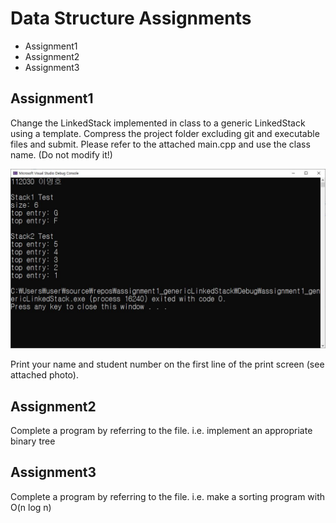 # Data Structure Assignments
* Assignment1
* Assignment2
* Assignment3

## Assignment1
Change the LinkedStack implemented in class to a generic LinkedStack using a template.
Compress the project folder excluding git and executable files and submit.
Please refer to the attached main.cpp and use the class name. (Do not modify it!)

![Example](/Assignment1/Assignment1.JPG)

Print your name and student number on the first line of the print screen (see attached photo).

## Assignment2
Complete a program by referring to the file.
i.e. implement an appropriate binary tree
## Assignment3
Complete a program by referring to the file.
i.e. make a sorting program with O(n log n)